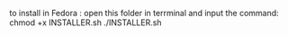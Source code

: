 to install in Fedora :
    open this folder in terrminal and input the command:
        chmod +x INSTALLER.sh
        ./INSTALLER.sh